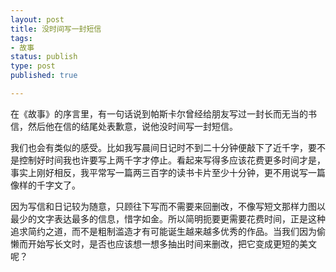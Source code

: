 ```yaml
--- 
layout: post
title: 没时间写一封短信
tags: 
- 故事
status: publish
type: post
published: true

---
```


在《故事》的序言里，有一句话说到帕斯卡尔曾经给朋友写过一封长而无当的书信，然后他在信的结尾处表歉意，说他没时间写一封短信。

我们也会有类似的感受。比如我写晨间日记时不到二十分钟便敲下了近千字，要不是控制好时间我也许要写上两千字才停止。看起来写得多应该花费更多时间才是，事实上刚好相反，我平常写一篇两三百字的读书卡片至少十分钟，更不用说写一篇像样的千字文了。

因为写信和日记较为随意，只顾往下写而不需要来回删改，不像写短文那样力图以最少的文字表达最多的信息，惜字如金。所以简明扼要更需要花费时间，正是这种追求简约之道，而不是粗制滥造才有可能诞生越来越多优秀的作品。当我们因为偷懒而开始写长文时，是否也应该想一想多抽出时间来删改，把它变成更短的美文呢？
